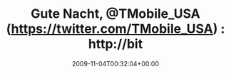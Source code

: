 ---
retweeted: false
source: <a href="http://twitter.com" rel="nofollow">Twitter Web Client</a>
entities:
  hashtags: []
  symbols: []
  user_mentions:
  - name: T-Mobile USA
    screen_name: tmobile_usa
    indices:
    - '12'
    - '24'
    id_str: '342888757'
    id: '342888757'
  urls: []
display_text_range:
- '0'
- '47'
favorite_count: '0'
id_str: '5406645158'
truncated: false
retweet_count: '0'
id: '5406645158'
created_at: Wed Nov 04 00:32:04 +0000 2009
favorited: false
full_text: 'Gute Nacht, [@TMobile_USA](https://twitter.com/TMobile_USA) : http://bit.ly/3uceIQ'
lang: de
tags:
- pesos/twitter
date: '2009-11-04T00:32:04+00:00'
src: https://twitter.com/bascht/status/5406645158
original_url: https://twitter.com/bascht/status/5406645158
type: twitter_tweet
text: 'Gute Nacht, [@TMobile_USA](https://twitter.com/TMobile_USA) : http://bit.ly/3uceIQ'
title: 'Gute Nacht, @TMobile_USA (https://twitter.com/TMobile_USA) : http://bit'

---